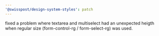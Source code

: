```yaml
---
'@swisspost/design-system-styles': patch
---
```


fixed a problem where textarea and multiselect had an unexpected heigth when regular size (form-control-rg / form-select-rg) was used.
